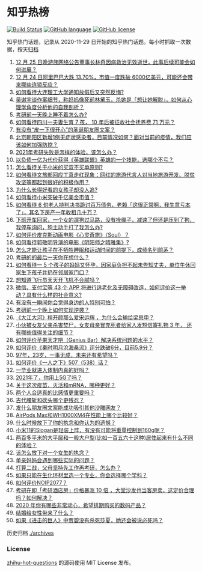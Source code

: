 # 知乎热榜
[![Build Status](https://github.com/ToWeLong/zhihu-hot-questions/workflows/CI/badge.svg)](https://github.com/ToWeLong/zhihu-hot-questions/actions)
[![GitHub language](https://img.shields.io/badge/language-golang-orange.svg)](https://golang.org/)
[![GitHub license](https://img.shields.io/github/license/ToWeLong/zhihu-hot-questions)](https://github.com/ToWeLong/zhihu-hot-questions/blob/main/LICENSE)

知乎热门话题，记录从 2020-11-29 日开始的知乎热门话题。每小时抓取一次数据，按天[归档](./archives)

<!-- BEGIN -->

1. [12 月 25 日晚游族网络公告董事长林奇因病救治无效逝世，此事后续可能会如何进展？](https://www.zhihu.com/question/436479635)
1. [12 月 24 日阿里巴巴大跌 13.70%，市值一度跌破 6000亿美元，可能还会带来哪些连锁反应？](https://www.zhihu.com/question/436392137)
1. [如何看待大连理工大学通知放假后又突然反悔?](https://www.zhihu.com/question/436318253)
1. [吴谢宇谈作案细节，称妈妈像死前林黛玉，杀她是「想让她解脱」，如何从心理学角度分析他的自我剖析？](https://www.zhihu.com/question/436433018)
1. [考研前一天晚上睡不着怎么办?](https://www.zhihu.com/question/436426382)
1. [如何看待四川一夫妻生育 7 孩， 10 年后被征收社会抚养费 71 万元？](https://www.zhihu.com/question/436245388)
1. [有没有“皮一下很开心”的圣诞朋友圈文案？](https://www.zhihu.com/question/435837464)
1. [北京朝阳区新增1例无症状感染者，目前情况如何？面对当前的疫情，我们应该如何加强防控？](https://www.zhihu.com/question/436454311)
1. [2021年考研失败是怎样的体验，该怎么办？](https://www.zhihu.com/question/435099779)
1. [以负债一亿为代价获得《英雄联盟》英雄的一个技能，选哪个不亏？](https://www.zhihu.com/question/435041190)
1. [怎么看待关于小米的买双不买单原则?](https://www.zhihu.com/question/435802154)
1. [如何看待文旅部回应丁真走红现象：网红的旅游代言人对当地旅游开发、脱贫攻坚等都起到很好的积极作用？](https://www.zhihu.com/question/436159091)
1. [为什么长得好看的女孩子却没人追?](https://www.zhihu.com/question/435295384)
1. [如何看待小米突破千亿美金市值？](https://www.zhihu.com/question/436112095)
1. [如何看待 6 旬老人持判决书跪讨百万债务，老赖「这很正常啊，我生意亏本了」，其名下房产一年收租几十万？](https://www.zhihu.com/question/436114667)
1. [下班开车回家，一个女的遛狗过马路，没有拴绳子，减速了但还是压到了狗，我停车询问，狗主动手打了我怎么办?](https://www.zhihu.com/question/316329673)
1. [如何评价皮克斯动画电影《心灵奇旅》（Soul）？](https://www.zhihu.com/question/332013569)
1. [如何看待郭敬明导演的电影《阴阳师之晴雅集》?](https://www.zhihu.com/question/340681567)
1. [怎么才能让孩子在不牺牲睡眠和运动时间的前提下，成绩名列前茅？](https://www.zhihu.com/question/430865519)
1. [考研的的最后一天你在想什么？](https://www.zhihu.com/question/306351595)
1. [如何看待一 5 个孩子的妈妈又怀孕，因家庭负担不起未告知丈夫，单位午休回家生下孩子并扔在邻居家门口？](https://www.zhihu.com/question/436407909)
1. [想知道飞行员天天开飞机不会腻吗？](https://www.zhihu.com/question/432324382)
1. [微信、支付宝等 43 个 APP 将进行适老化及无障碍改造，如何评价这一举动？具有什么样的社会意义?](https://www.zhihu.com/question/436424668)
1. [有没有一瞬间你会觉得身边的人特别可怕？](https://www.zhihu.com/question/434274850)
1. [考研前一个晚上如何实现逆袭？](https://www.zhihu.com/question/406223852)
1. [《大江大河》程开颜那么爱宋运辉 ，为什么会输给梁思申？](https://www.zhihu.com/question/378183968)
1. [小伙被女友父亲杀害焚尸，女友母亲冒充死者给家人发短信寄礼物 3 年， 还有哪些值得关注的细节？](https://www.zhihu.com/question/436256955)
1. [如何评价苹果天才吧（Genius Bar）解决系统问题的水平？](https://www.zhihu.com/question/386025887)
1. [如何评价《秦时明月沧海桑流》评分跌破6分，目前5.9分？](https://www.zhihu.com/question/435808187)
1. [97年，23岁，一事无成，未来还有希望吗？](https://www.zhihu.com/question/376164372)
1. [如何评价《一人之下》507（538）话？](https://www.zhihu.com/question/435610561)
1. [一毕业就进入体制内真的好吗？](https://www.zhihu.com/question/431824510)
1. [2021年了，你用上5G了吗？](https://www.zhihu.com/question/435973102)
1. [关于这次疫苗，灭活和mRNA，哪种更好？](https://www.zhihu.com/question/429552152)
1. [两个人合适真的比感情更重要吗？](https://www.zhihu.com/question/367380540)
1. [古代腰斩和砍头哪个更残忍？](https://www.zhihu.com/question/435932300)
1. [发什么朋友圈文案能成功吸引其他沙雕网友？](https://www.zhihu.com/question/436160503)
1. [AirPods Max和WH1000XM4在性能上哪个比较好？](https://www.zhihu.com/question/434066988)
1. [什么时候放下了你的执念和你认为的遗憾？](https://www.zhihu.com/question/434718798)
1. [小米11的Slogan是轻装上阵，有没有可能将重量控制到160g呢？](https://www.zhihu.com/question/436092060)
1. [两百多平米的大平层和一般大户型(比如一百五六十这种)居住起来有什么不同的体验？](https://www.zhihu.com/question/298606949)
1. [该怎么放下对一个女生的执念？](https://www.zhihu.com/question/433212522)
1. [单亲妈妈会遇到哪些实际的问题？](https://www.zhihu.com/question/424442029)
1. [打算二战，父母坚持先工作再考研，怎么办？](https://www.zhihu.com/question/435409795)
1. [如果只能在生化环材里选一个专业，你会选择哪个学科？](https://www.zhihu.com/question/435922015)
1. [如何评价NOIP2077？](https://www.zhihu.com/question/436179355)
1. [考研在即「考研酒店房」价格暴涨 10 倍 ，大堂沙发也当客房卖，这定价合理吗？如何解决？](https://www.zhihu.com/question/436424007)
1. [2020 年你有哪些非常动心，希望排期购买的数码产品？](https://www.zhihu.com/question/435819694)
1. [结婚给女性带来了什么？](https://www.zhihu.com/question/38675274)
1. [如果《进击的巨人》中贾碧没有杀死莎夏，她还会被说必死吗？](https://www.zhihu.com/question/434832982)

<!-- END -->

历史归档 [./archives](./archives)


### License
[zhihu-hot-questions](https://github.com/towelong/zhihu-hot-questions) 的源码使用 MIT License 发布。